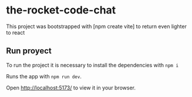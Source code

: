 # the-rocket-code-chat

This project was bootstrapped with [npm create vite] to return even lighter to react

## Run proyect

To run the project it is necessary to install the dependencies with `npm i`

Runs the app with `npm run dev`.

Open [http://localhost:5173/](http://localhost:5173/) to view it in your browser.
